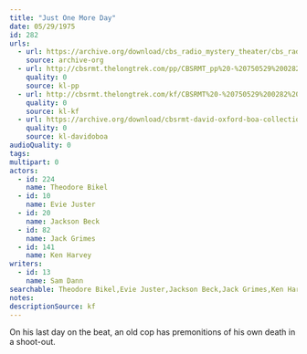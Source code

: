 ```yaml
---
title: "Just One More Day"
date: 05/29/1975
id: 282
urls: 
  - url: https://archive.org/download/cbs_radio_mystery_theater/cbs_radio_mystery_theater-0251-0300.zip/cbs_radio_mystery_theater-0251-0300%2Fcbsrmt_0282_just_one_more_day.mp3
    source: archive-org
  - url: http://cbsrmt.thelongtrek.com/pp/CBSRMT_pp%20-%20750529%200282%20Just%20One%20More%20Day.mp3
    quality: 0
    source: kl-pp
  - url: http://cbsrmt.thelongtrek.com/kf/CBSRMT%20-%20750529%200282%20Just%20One%20More%20Day_kf.mp3
    quality: 0
    source: kl-kf
  - url: https://archive.org/download/cbsrmt-david-oxford-boa-collection/CBSRMT-750529-0282-Just-One-More-Day-(64-44)_kf-{BoA}.mp3
    quality: 0
    source: kl-davidoboa
audioQuality: 0
tags: 
multipart: 0
actors:  
  - id: 224
    name: Theodore Bikel  
  - id: 10
    name: Evie Juster  
  - id: 20
    name: Jackson Beck  
  - id: 82
    name: Jack Grimes  
  - id: 141
    name: Ken Harvey
writers:  
  - id: 13
    name: Sam Dann
searchable: Theodore Bikel,Evie Juster,Jackson Beck,Jack Grimes,Ken Harvey Sam Dann
notes: 
descriptionSource: kf
---
```

On his last day on the beat, an old cop has premonitions of his own death in a shoot-out.